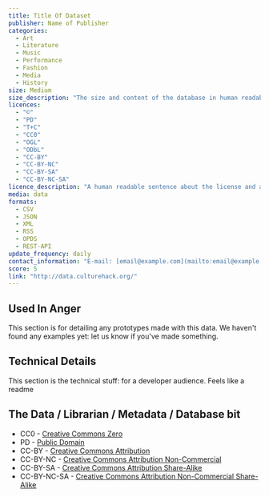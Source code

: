 ```yaml
---
title: Title Of Dataset
publisher: Name of Publisher
categories: 
  - Art
  - Literature
  - Music
  - Performance
  - Fashion
  - Media
  - History
size: Medium
size_description: "The size and content of the database in human readable sentence." 
licences: 
  - "©"
  - "PD"
  - "T+C"
  - "CC0" 
  - "OGL"
  - "ODbL"
  - "CC-BY"
  - "CC-BY-NC"
  - "CC-BY-SA"
  - "CC-BY-NC-SA"
licence_description: "A human readable sentence about the license and any limitations."
media: data
formats: 
  - CSV
  - JSON
  - XML
  - RSS
  - OPDS
  - REST-API
update_frequency: daily
contact_information: "E-mail: [email@example.com](mailto:email@example.com) Twitter: [@example](https://twitter.com/example)"
score: 5
link: "http://data.culturehack.org/"
---
```



## Used In Anger

This section is for detailing any prototypes made with this data. We haven't found any examples yet: let us know if you've made something.

## Technical Details

This section is the technical stuff: for a developer audience. Feels like a readme

## The Data / Librarian / Metadata / Database bit

* CC0 - [Creative Commons Zero](http://creativecommons.org/about/cc0)
* PD - [Public Domain](http://creativecommons.org/about/pdm)
* CC-BY - [Creative Commons Attribution](http://creativecommons.org/licenses/by/3.0/)
* CC-BY-NC - [Creative Commons Attribution Non-Commercial](http://creativecommons.org/licenses/by-nc/3.0/)
* CC-BY-SA - [Creative Commons Attribution Share-Alike](http://creativecommons.org/licenses/by-sa/3.0/)
* CC-BY-NC-SA - [Creative Commons Attribution Non-Commercial Share-Alike](http://creativecommons.org/licenses/by-nc-sa/3.0/)

